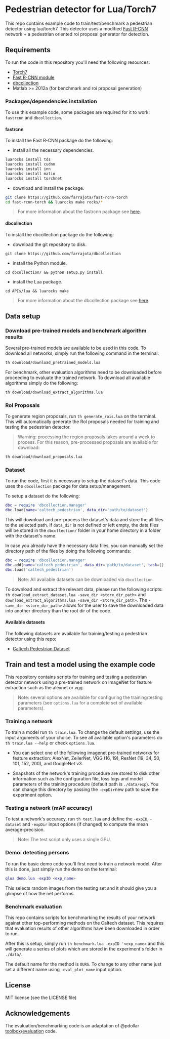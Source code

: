 # Pedestrian detector for Lua/Torch7

This repo contains example code to train/test/benchmark a pedestrian detector using lua/torch7. This detector uses a modified [Fast R-CNN](https://github.com/rbgirshick/fast-rcnn) network + a pedestrian oriented roi proposal generator for detection.


## Requirements

To run the code in this repository you'll need the following resources:

- [Torch7](http://torch.ch/docs/getting-started.html)
- [Fast R-CNN module](https://github.com/farrajota/fast-rcnn-torch)
- [dbcollection](https://github.com/farrajota/dbcollection)
- Matlab >= 2012a (for benchmark and roi proposal generation)

### Packages/dependencies installation

To use this example code, some packages are required for it to work: `fastrcnn` and `dbcollection`.


#### fastrcnn

To install the Fast R-CNN package do the following:

- install all the necessary dependencies.

```bash
luarocks install tds
luarocks install cudnn
luarocks install inn
luarocks install matio
luarocks install torchnet
```

- download and install the package.

```bash
git clone https://github.com/farrajota/fast-rcnn-torch
cd fast-rcnn-torch && luarocks make rocks/*
```

> For more information about the fastrcnn package see [here](https://github.com/farrajota/fast-rcnn-torch).


#### dbcollection

To install the dbcollection package do the following:

- download the git repository to disk.
```
git clone https://github.com/farrajota/dbcollection
```

- install the Python module.
```
cd dbcollection/ && python setup.py install
```

-  install the Lua package.
```
cd APIs/lua && luarocks make
```

> For more information about the dbcollection package see [here](https://github.com/farrajota/dbcollection).



## Data setup

### Download pre-trained models and benchmark algorithm results

Several pre-trained models are available to be used in this code. To download all networks, simply run the following command in the terminal:

```bash
th download/download_pretrained_models.lua
```

For benchmark, other evaluation algorithms need to be downloaded before proceeding to evaluate the trained network. To download all available algorithms simply do the following:

```bash
th download/download_extract_algorithms.lua
```


### RoI Proposals

To generate region proposals, run `th generate_rois.lua` on the terminal. This will automatically generate the RoI proposals needed for training and testing the pedestrian detector.

> Warning: processing the region proposals takes around a week to process. For this reason, pre-processed proposals are available for download:

```bash
th download/download_proposals.lua
```

### Dataset

To run the code, first it is necessary to setup the dataset's data.
This code uses the `dbcollection` package for data setup/management.

To setup a dataset do the following:

```lua
dbc = require 'dbcollection.manager'
dbc.load{name='caltech_pedestrian', data_dir='path/to/dataset'}
```

This will download and pre-process the dataset's data and store the all files to the selected path. If `data_dir` is not defined or left empty, the data files will be stored in the `dbcollection/` folder in your home directory in a folder with the dataset's name.

In case you already have the necessary data files, you can manually set the directory path of the files by doing the following commands:

```lua
dbc = require 'dbcollection.manager'
dbc.add{name='caltech_pedestrian', data_dir='path/to/dataset', task={}, file_path={}}
dbc.load('caltech_pedestrian')
```

> Note: All available datasets can be downloaded via `dbcollection`.


To download and extract the relevant data, please run the following scripts: `th download_extract_dataset.lua -save_dir <store_dir_path>` and `download_extract_algorithms.lua -save_dir <store_dir_path>`. The `-save_dir <store_dir_path>` allows for the user to save the downloaded data into another directory than the root dir of the code.


#### Available datasets

The following datasets are available for training/testing a pedestrian detector using this repo:

- [Caltech Pedestrian Dataset](http://www.vision.caltech.edu/Image_Datasets/CaltechPedestrians/)


## Train and test a model using the example code

This repository contains scripts for training and testing a pedestrian detector network using a pre-trained network on ImageNet for feature extraction such as the alexnet or vgg.

> Note: several options are available for configuring the training/testing parameters (see `options.lua` for a complete set of available parameters).


### Training a network

To train a model run `th train.lua`. To change the default settings, use the input arguments of your choice. To see all available option's parameters do `th train.lua --help` or check `options.lua`.

* You can select one of the following imagenet pre-trained networks for feature extraction: AlexNet, ZeilerNet, VGG (16, 19), ResNet (19, 34, 50, 101, 152, 200), and GoogleNet v3.

* Snapshots of the network's training procedure are stored to disk other information such as the configuration file, loss logs and model parameters of the training procedure (default path is `./data/exp`). You can change this directory by passing the `-expDir`new path to save the experiment option.


### Testing a network (mAP accuracy)

To test a network's accuracy, run `th test.lua` and define the `-expID`, `-dataset` and `-expDir` input options (if changed) to compute the mean average-precision.

> Note: The test script only uses a single GPU.


### Demo: detecting persons

To run the basic demo code you'll first need to train a network model. After this is done, just simply run the demo on the terminal:

```lua
qlua demo.lua -expID <exp_name>
```

This selects random images from the testing set and it should give you a glimpse of how the net performs.


### Benchmark evaluation

This repo contains scripts for benchmarking the results of your network against other top-performing methods on the Caltech dataset. This requires that evaluation results of other algorithms have been downloaded in order to run.

After this is setup, simply run `th benchmark.lua -expID '<exp_name>` and this will generate a series of plots which are stored in the experiment's folder in `./data/`.

The default name for the method is `OURS`. To change to any other name just set a different name using `-eval_plot_name` input option.


## License

MIT license (see the LICENSE file)


## Acknowledgements

The evaluation/benchmarking code is an adaptation of @pdollar [toolbox](https://github.com/pdollar/toolbox)/[evaluation](http://www.vision.caltech.edu/Image_Datasets/CaltechPedestrians/code/code3.2.1.zip) code.